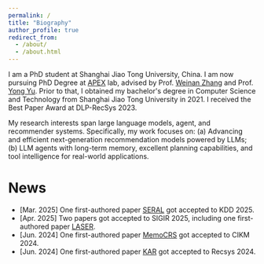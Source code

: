 ```yaml
---
permalink: /
title: "Biography"
author_profile: true
redirect_from: 
  - /about/
  - /about.html
---
```


I am a PhD student at Shanghai Jiao Tong University, China. I am now pursuing PhD Degree at [APEX](https://apex.sjtu.edu.cn/) lab, advised by Prof. [Weinan Zhang](https://wnzhang.net/) and Prof. [Yong Yu](https://english.seiee.sjtu.edu.cn/english/detail/841_695.htm). Prior to that, I obtained my bachelor's degree in Computer Science and Technology from Shanghai Jiao Tong University in 2021. I received the Best Paper Award at DLP-RecSys 2023.

My research interests span large language models, agent, and recommender systems. Specifically, my work focuses on: (a) Advancing and efficient next-generation recommendation models powered by LLMs; (b) LLM agents with long-term memory, excellent planning capabilities, and tool intelligence for real-world applications.

News
======
- [Mar. 2025] One first-authored paper [SERAL](https://arxiv.org/abs/2502.13539) got accepted to KDD 2025.
- [Apr. 2025] Two papers got accepted to SIGIR 2025, including one first-authored paper [LASER](https://arxiv.org/abs/2408.05676).
- [Jun. 2024] One first-authored paper [MemoCRS](https://arxiv.org/abs/2407.04960) got accepted to CIKM 2024.
- [Jun. 2024] One first-authored paper [KAR](https://arxiv.org/abs/2306.10933) got accepted to Recsys 2024.
